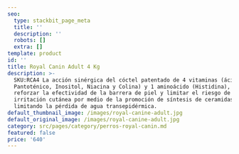 ```yaml
---
seo:
  type: stackbit_page_meta
  title: ''
  description: ''
  robots: []
  extra: []
template: product
id: ''
title: Royal Canin Adult 4 Kg
description: >-
  SKU:RCA4 La acción sinérgica del cóctel patentado de 4 vitaminas (ácido
  Pantoténico, Inositol, Niacina y Colina) y 1 aminoácido (Histidina), para
  reforzar la efectividad de la barrera de piel y limitar el riesgo de
  irritación cutánea por medio de la promoción de síntesis de ceramidas y
  limitando la pérdida de agua transepidérmica.
default_thumbnail_image: /images/royal-canine-adult.jpg
default_original_image: /images/royal-canine-adult.jpg
category: src/pages/category/perros-royal-canin.md
featured: false
price: '640'
---
```

